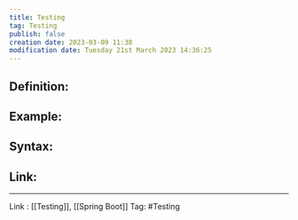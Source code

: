 ```yaml
---
title: Testing
tag: Testing
publish: false
creation date: 2023-03-09 11:38
modification date: Tuesday 21st March 2023 14:36:25
---
```


## Definition:
## Example:
## Syntax:
## Link:
---
Link : [[Testing]], [[Spring Boot]]
Tag: #Testing